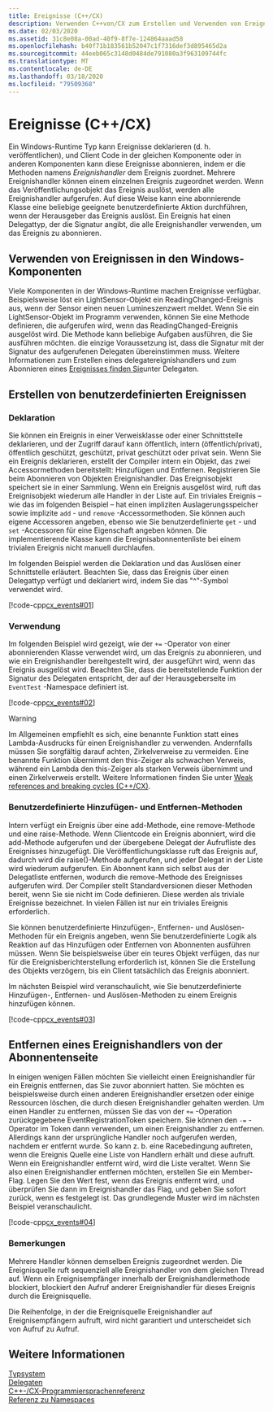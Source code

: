 ```yaml
---
title: Ereignisse (C++/CX)
description: Verwenden C++von/CX zum Erstellen und Verwenden von Ereignis Handlern in der Windows-Runtime.
ms.date: 02/03/2020
ms.assetid: 31c8e08a-00ad-40f9-8f7e-124864aaad58
ms.openlocfilehash: b40f71b183561b52047c1f7316def3d895465d2a
ms.sourcegitcommit: 44eeb065c3148d0484de791080a3f963109744fc
ms.translationtype: MT
ms.contentlocale: de-DE
ms.lasthandoff: 03/18/2020
ms.locfileid: "79509368"
---
```

# <a name="events-ccx"></a>Ereignisse (C++/CX)

Ein Windows-Runtime Typ kann Ereignisse deklarieren (d. h. veröffentlichen), und Client Code in der gleichen Komponente oder in anderen Komponenten kann diese Ereignisse abonnieren, indem er die Methoden namens *Ereignishandler* dem Ereignis zuordnet. Mehrere Ereignishandler können einem einzelnen Ereignis zugeordnet werden. Wenn das Veröffentlichungsobjekt das Ereignis auslöst, werden alle Ereignishandler aufgerufen. Auf diese Weise kann eine abonnierende Klasse eine beliebige geeignete benutzerdefinierte Aktion durchführen, wenn der Herausgeber das Ereignis auslöst. Ein Ereignis hat einen Delegattyp, der die Signatur angibt, die alle Ereignishandler verwenden, um das Ereignis zu abonnieren.

## <a name="consuming-events-in-windows-components"></a>Verwenden von Ereignissen in den Windows-Komponenten

Viele Komponenten in der Windows-Runtime machen Ereignisse verfügbar. Beispielsweise löst ein LightSensor-Objekt ein ReadingChanged-Ereignis aus, wenn der Sensor einen neuen Lumineszenzwert meldet. Wenn Sie ein LightSensor-Objekt im Programm verwenden, können Sie eine Methode definieren, die aufgerufen wird, wenn das ReadingChanged-Ereignis ausgelöst wird. Die Methode kann beliebige Aufgaben ausführen, die Sie ausführen möchten. die einzige Voraussetzung ist, dass die Signatur mit der Signatur des aufgerufenen Delegaten übereinstimmen muss. Weitere Informationen zum Erstellen eines delegatereignishandlers und zum Abonnieren eines [Ereignisses finden Sie](../cppcx/delegates-c-cx.md)unter Delegaten.

## <a name="creating-custom-events"></a>Erstellen von benutzerdefinierten Ereignissen

### <a name="declaration"></a>Deklaration

Sie können ein Ereignis in einer Verweisklasse oder einer Schnittstelle deklarieren, und der Zugriff darauf kann öffentlich, intern (öffentlich/privat), öffentlich geschützt, geschützt, privat geschützt oder privat sein. Wenn Sie ein Ereignis deklarieren, erstellt der Compiler intern ein Objekt, das zwei Accessormethoden bereitstellt: Hinzufügen und Entfernen. Registrieren Sie beim Abonnieren von Objekten Ereignishandler. Das Ereignisobjekt speichert sie in einer Sammlung. Wenn ein Ereignis ausgelöst wird, ruft das Ereignisobjekt wiederum alle Handler in der Liste auf. Ein triviales Ereignis – wie das im folgenden Beispiel – hat einen impliziten Auslagerungsspeicher sowie implizite `add` - und `remove` -Accessormethoden. Sie können auch eigene Accessoren angeben, ebenso wie Sie benutzerdefinierte `get` - und `set` -Accessoren für eine Eigenschaft angeben können.  Die implementierende Klasse kann die Ereignisabonnentenliste bei einem trivialen Ereignis nicht manuell durchlaufen.

Im folgenden Beispiel werden die Deklaration und das Auslösen einer Schnittstelle erläutert. Beachten Sie, dass das Ereignis über einen Delegattyp verfügt und deklariert wird, indem Sie das "^"-Symbol verwendet wird.

[!code-cpp[cx_events#01](../cppcx/codesnippet/CPP/cx_events/class1.h#01)]

### <a name="usage"></a>Verwendung

Im folgenden Beispiel wird gezeigt, wie der `+=` -Operator von einer abonnierenden Klasse verwendet wird, um das Ereignis zu abonnieren, und wie ein Ereignishandler bereitgestellt wird, der ausgeführt wird, wenn das Ereignis ausgelöst wird. Beachten Sie, dass die bereitstellende Funktion der Signatur des Delegaten entspricht, der auf der Herausgeberseite im `EventTest` -Namespace definiert ist.

[!code-cpp[cx_events#02](../cppcx/codesnippet/CPP/eventsupportinvs/eventclientclass.h#02)]

> [!WARNING]
> Im Allgemeinen empfiehlt es sich, eine benannte Funktion statt eines Lambda-Ausdrucks für einen Ereignishandler zu verwenden. Andernfalls müssen Sie sorgfältig darauf achten, Zirkelverweise zu vermeiden. Eine benannte Funktion übernimmt den this-Zeiger als schwachen Verweis, während ein Lambda den this-Zeiger als starken Verweis übernimmt und einen Zirkelverweis erstellt. Weitere Informationen finden Sie unter [Weak references and breaking cycles (C++/CX)](../cppcx/weak-references-and-breaking-cycles-c-cx.md).

### <a name="custom-add-and-remove-methods"></a>Benutzerdefinierte Hinzufügen- und Entfernen-Methoden

Intern verfügt ein Ereignis über eine add-Methode, eine remove-Methode und eine raise-Methode. Wenn Clientcode ein Ereignis abonniert, wird die add-Methode aufgerufen und der übergebene Delegat der Aufrufliste des Ereignisses hinzugefügt. Die Veröffentlichungsklasse ruft das Ereignis auf, dadurch wird die raise()-Methode aufgerufen, und jeder Delegat in der Liste wird wiederum aufgerufen. Ein Abonnent kann sich selbst aus der Delegatliste entfernen, wodurch die remove-Methode des Ereignisses aufgerufen wird. Der Compiler stellt Standardversionen dieser Methoden bereit, wenn Sie sie nicht im Code definieren. Diese werden als triviale Ereignisse bezeichnet. In vielen Fällen ist nur ein triviales Ereignis erforderlich.

Sie können benutzerdefinierte Hinzufügen-, Entfernen- und Auslösen-Methoden für ein Ereignis angeben, wenn Sie benutzerdefinierte Logik als Reaktion auf das Hinzufügen oder Entfernen von Abonnenten ausführen müssen. Wenn Sie beispielsweise über ein teures Objekt verfügen, das nur für die Ereignisberichterstellung erforderlich ist, können Sie die Erstellung des Objekts verzögern, bis ein Client tatsächlich das Ereignis abonniert.

Im nächsten Beispiel wird veranschaulicht, wie Sie benutzerdefinierte Hinzufügen-, Entfernen- und Auslösen-Methoden zu einem Ereignis hinzufügen können.

[!code-cpp[cx_events#03](../cppcx/codesnippet/CPP/cx_events/class1.h#03)]

## <a name="removing-an-event-handler-from-the-subscriber-side"></a>Entfernen eines Ereignishandlers von der Abonnentenseite

In einigen wenigen Fällen möchten Sie vielleicht einen Ereignishandler für ein Ereignis entfernen, das Sie zuvor abonniert hatten. Sie möchten es beispielsweise durch einen anderen Ereignishandler ersetzen oder einige Ressourcen löschen, die durch diesen Ereignishandler gehalten werden. Um einen Handler zu entfernen, müssen Sie das von der `+=` -Operation zurückgegebene EventRegistrationToken speichern. Sie können den `-=` -Operator im Token dann verwenden, um einen Ereignishandler zu entfernen.  Allerdings kann der ursprüngliche Handler noch aufgerufen werden, nachdem er entfernt wurde. So kann z. b. eine Racebedingung auftreten, wenn die Ereignis Quelle eine Liste von Handlern erhält und diese aufruft. Wenn ein Ereignishandler entfernt wird, wird die Liste veraltet. Wenn Sie also einen Ereignishandler entfernen möchten, erstellen Sie ein Member-Flag. Legen Sie den Wert fest, wenn das Ereignis entfernt wird, und überprüfen Sie dann im Ereignishandler das Flag, und geben Sie sofort zurück, wenn es festgelegt ist. Das grundlegende Muster wird im nächsten Beispiel veranschaulicht.

[!code-cpp[cx_events#04](../cppcx/codesnippet/CPP/eventsupportinvs/eventclientclass.h#04)]

### <a name="remarks"></a>Bemerkungen

Mehrere Handler können demselben Ereignis zugeordnet werden. Die Ereignisquelle ruft sequenziell alle Ereignishandler von dem gleichen Thread auf. Wenn ein Ereignisempfänger innerhalb der Ereignishandlermethode blockiert, blockiert den Aufruf anderer Ereignishandler für dieses Ereignis durch die Ereignisquelle.

Die Reihenfolge, in der die Ereignisquelle Ereignishandler auf Ereignisempfängern aufruft, wird nicht garantiert und unterscheidet sich von Aufruf zu Aufruf.

## <a name="see-also"></a>Weitere Informationen

[Typsystem](../cppcx/type-system-c-cx.md)<br/>
[Delegaten](../cppcx/delegates-c-cx.md)<br/>
[C++-/CX-Programmiersprachenreferenz](../cppcx/visual-c-language-reference-c-cx.md)<br/>
[Referenz zu Namespaces](../cppcx/namespaces-reference-c-cx.md)
